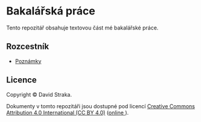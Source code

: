 # Bakalářská práce

Tento repozitář obsahuje textovou část mé bakalářské práce.

## Rozcestník

- [Poznámky](notes/README.md)

## Licence

Copyright ©‎ David Straka.

Dokumenty v tomto repozitáři jsou dostupné pod licencí [Creative Commons
Attribution 4.0 International (CC BY 4.0)](LICENSE.txt) ([online
](https://creativecommons.org/licenses/by/4.0/)).
